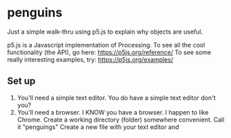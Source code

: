# penguins

Just a simple walk-thru using p5.js to explain why objects are useful.

p5.js is a Javascript implementation of Processing.
To see all the cool functionality (the API), go here: https://p5js.org/reference/
To see some really interesting examples, try: https://p5js.org/examples/

## Set up
1. You'll need a simple text editor. You do have a simple text editor don't you?
1. You'll need a browser. I KNOW you have a browser. I happen to like Chrome.
Create a working directory (folder) somewhere convenient. Call it "penguings"
Create a new file with your text editor and 
